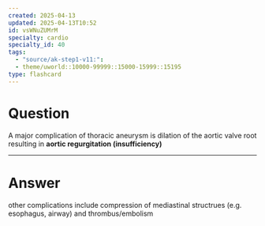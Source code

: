 ```yaml
---
created: 2025-04-13
updated: 2025-04-13T10:52
id: vsWNuZUMrM
specialty: cardio
specialty_id: 40
tags:
  - "source/ak-step1-v11:": 
  - theme/uworld::10000-99999::15000-15999::15195
type: flashcard
---
```


# Question
A major complication of thoracic aneurysm is dilation of the aortic valve root resulting in **aortic regurgitation (insufficiency)**

---

# Answer
other complications include compression of mediastinal structrues (e.g. esophagus, airway) and thrombus/embolism